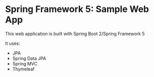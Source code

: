 # Spring Framework 5: Sample Web App
This web application is built with Spring Boot 2/Spring Framework 5

It uses:
* JPA
* Spring Data JPA
* Spring MVC
* Thymeleaf
